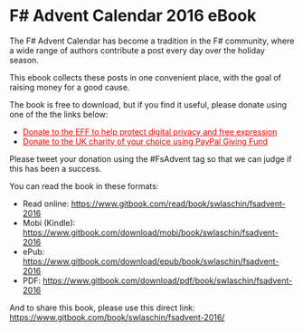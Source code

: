 # F# Advent Calendar 2016 eBook

The F# Advent Calendar has become a tradition in the F# community, where a wide range of authors contribute a post every day over the holiday season.

This ebook collects these posts in one convenient place, with the goal of raising money for a good cause.

The book is free to download, but if you find it useful, please donate using one of the the links below:

* <a href="https://supporters.eff.org/donate/" style="color:red">Donate to the EFF to help protect digital privacy and free expression</a>
* <a href="https://www.paypal.com/uk/fundraiser/105888939759373249" style="color:red">Donate to the UK charity of your choice using PayPal Giving Fund</a>

Please tweet your donation using the #FsAdvent tag so that we can judge if this has been a success.

You can read the book in these formats:

* Read online: https://www.gitbook.com/read/book/swlaschin/fsadvent-2016
* Mobi (Kindle): https://www.gitbook.com/download/mobi/book/swlaschin/fsadvent-2016
* ePub: https://www.gitbook.com/download/epub/book/swlaschin/fsadvent-2016
* PDF: https://www.gitbook.com/download/pdf/book/swlaschin/fsadvent-2016

And to share this book, please use this direct link: https://www.gitbook.com/book/swlaschin/fsadvent-2016/